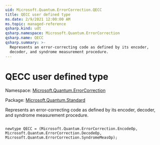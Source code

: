 ```yaml
---
uid: Microsoft.Quantum.ErrorCorrection.QECC
title: QECC user defined type
ms.date: 2/9/2021 12:00:00 AM
ms.topic: managed-reference
qsharp.kind: udt
qsharp.namespace: Microsoft.Quantum.ErrorCorrection
qsharp.name: QECC
qsharp.summary: >-
  Represents an error-correcting code as defined by its encoder,
  decoder, and syndrome measurement procedure.
---
```


# QECC user defined type

Namespace: [Microsoft.Quantum.ErrorCorrection](xref:Microsoft.Quantum.ErrorCorrection)

Package: [Microsoft.Quantum.Standard](https://nuget.org/packages/Microsoft.Quantum.Standard)


Represents an error-correcting code as defined by its encoder,decoder, and syndrome measurement procedure.

```qsharp

newtype QECC = (Microsoft.Quantum.ErrorCorrection.EncodeOp, Microsoft.Quantum.ErrorCorrection.DecodeOp, Microsoft.Quantum.ErrorCorrection.SyndromeMeasOp);
```

